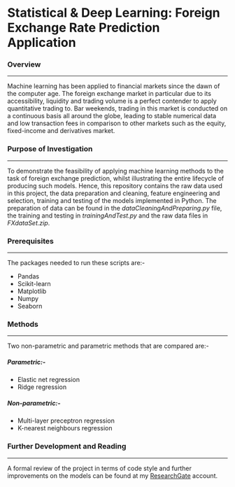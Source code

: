 # Statistical & Deep Learning: Foreign Exchange Rate Prediction Application


### Overview 
________________________________________________________________________________________________________________________________________
Machine learning has been applied to financial markets since the dawn of the computer age. The foreign exchange market in particular due to its accessibility, liquidity and trading volume is a perfect contender to apply quantitative trading to. Bar weekends, trading in this market is conducted on a continuous basis all around the globe, leading to stable numerical data and low transaction fees in comparison to other markets such as the equity, fixed-income and derivatives market. 

### Purpose of Investigation 
________________________________________________________________________________________________________________________________________
To demonstrate the feasibility of applying machine learning methods to the task of foreign exchange prediction, whilst illustrating the entire lifecycle of producing such models. Hence, this repository contains the raw data used in this project, the data preparation and cleaning, feature engineering and selection, training and testing of the models implemented in Python. The preparation of data can be found in the _dataCleaningAndPreparing.py_ file, the training and testing in _trainingAndTest.py_ and the raw data files in _FXdataSet.zip_. 

### Prerequisites
________________________________________________________________________________________________________________________________________
The packages needed to run these scripts are:-
* Pandas  
* Scikit-learn 
* Matplotlib 
* Numpy 
* Seaborn

### Methods
_______________________________________________________________________________________________________________________________________

Two non-parametric and parametric methods that are compared are:-

##### Parametric:-<br>
* Elastic net regression <br>
* Ridge regression <br>
##### Non-parametric:-<br>
* Multi-layer preceptron regression <br>
* K-nearest neighbours regression <br>

### Further Development and Reading
________________________________________________________________________________________________________________________________________
A formal review of the project in terms of code style and further improvements on the models can be found at my <a href="https://www.researchgate.net/publication/338435971_Machine_Learning_Foreign_Exchange_Rate_Prediction">ResearchGate</a> account.

        

